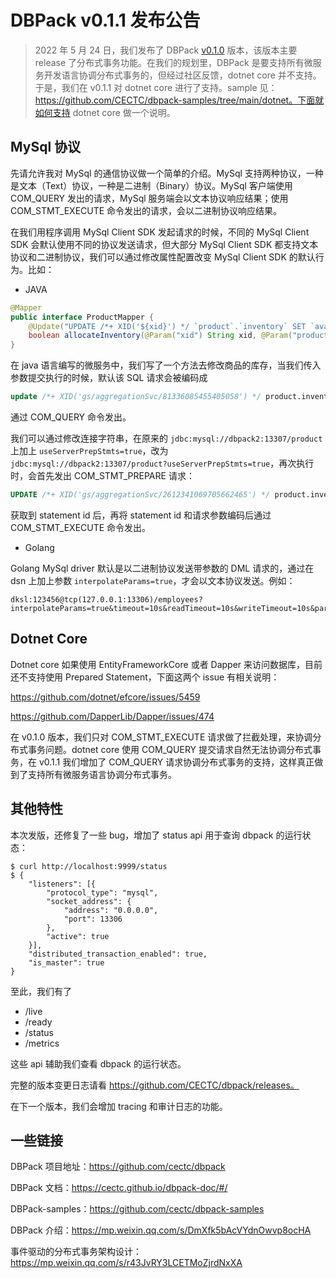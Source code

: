 # DBPack v0.1.1 发布公告

> 2022 年 5 月 24 日，我们发布了 DBPack [v0.1.0](release-v0.1.0) 版本，该版本主要 release 了分布式事务功能。在我们的规划里，DBPack 是要支持所有微服务开发语言协调分布式事务的，但经过社区反馈，dotnet core 并不支持。于是，我们在 v0.1.1 对 dotnet core 进行了支持。sample 见：https://github.com/CECTC/dbpack-samples/tree/main/dotnet。下面就如何支持 dotnet core 做一个说明。

## MySql 协议

先请允许我对 MySql 的通信协议做一个简单的介绍。MySql 支持两种协议，一种是文本（Text）协议，一种是二进制（Binary）协议。MySql 客户端使用 COM_QUERY 发出的请求，MySql 服务端会以文本协议响应结果；使用 COM_STMT_EXECUTE 命令发出的请求，会以二进制协议响应结果。

在我们用程序调用 MySql Client SDK 发起请求的时候，不同的 MySql Client SDK 会默认使用不同的协议发送请求，但大部分 MySql Client SDK 都支持文本协议和二进制协议，我们可以通过修改属性配置改变 MySql Client SDK 的默认行为。比如：

+ JAVA

```java
@Mapper
public interface ProductMapper {
    @Update("UPDATE /*+ XID('${xid}') */ `product`.`inventory` SET `available_qty` = `available_qty` - #{qty}, allocated_qty = allocated_qty + #{qty} WHERE product_sysno = #{productSysNo} AND available_qty >= #{qty}")
    boolean allocateInventory(@Param("xid") String xid, @Param("productSysNo") long productSysNo, @Param("qty") int qty);
}
```

在 java 语言编写的微服务中，我们写了一个方法去修改商品的库存，当我们传入参数提交执行的时候，默认该 SQL 请求会被编码成

```sql
update /*+ XID('gs/aggregationSvc/81336085455405058') */ product.inventory set available_qty = available_qty - 2, allocated_qty = allocated_qty + 2 where product_sysno = 1 and available_qty >= 2;
```

通过 COM_QUERY 命令发出。

我们可以通过修改连接字符串，在原来的  `jdbc:mysql://dbpack2:13307/product`  上加上 `useServerPrepStmts=true`，改为 `jdbc:mysql://dbpack2:13307/product?useServerPrepStmts=true`，再次执行时，会首先发出 COM_STMT_PREPARE 请求：

```sql
UPDATE /*+ XID('gs/aggregationSvc/2612341069705662465') */ product.inventory set available_qty = available_qty - ?, allocated_qty = allocated_qty + ? WHERE product_sysno = ? and available_qty >= ?
```

获取到 statement id 后，再将 statement id 和请求参数编码后通过 COM_STMT_EXECUTE 命令发出。

+ Golang

Golang MySql driver 默认是以二进制协议发送带参数的 DML 请求的，通过在 dsn 上加上参数 `interpolateParams=true`，才会以文本协议发送。例如：

```
dksl:123456@tcp(127.0.0.1:13306)/employees?interpolateParams=true&timeout=10s&readTimeout=10s&writeTimeout=10s&parseTime=true&loc=Local&charset=utf8mb4,utf8
```

## Dotnet Core

Dotnet core 如果使用 EntityFrameworkCore 或者 Dapper 来访问数据库，目前还不支持使用 Prepared Statement，下面这两个 issue 有相关说明：

https://github.com/dotnet/efcore/issues/5459

https://github.com/DapperLib/Dapper/issues/474

在 v0.1.0 版本，我们只对 COM_STMT_EXECUTE 请求做了拦截处理，来协调分布式事务问题。dotnet core 使用 COM_QUERY 提交请求自然无法协调分布式事务，在 v0.1.1 我们增加了 COM_QUERY 请求协调分布式事务的支持，这样真正做到了支持所有微服务语言协调分布式事务。



## 其他特性

本次发版，还修复了一些 bug，增加了 status api 用于查询 dbpack 的运行状态：

```
$ curl http://localhost:9999/status
$ {
	"listeners": [{
		"protocol_type": "mysql",
		"socket_address": {
			"address": "0.0.0.0",
			"port": 13306
		},
		"active": true
	}],
	"distributed_transaction_enabled": true,
	"is_master": true
}
```

至此，我们有了

+ /live
+ /ready
+ /status
+ /metrics

这些 api 辅助我们查看 dbpack 的运行状态。

完整的版本变更日志请看 https://github.com/CECTC/dbpack/releases。

在下一个版本，我们会增加 tracing 和审计日志的功能。



## 一些链接

DBPack 项目地址：https://github.com/cectc/dbpack

DBPack 文档：https://cectc.github.io/dbpack-doc/#/

DBPack-samples：https://github.com/cectc/dbpack-samples

DBPack 介绍：https://mp.weixin.qq.com/s/DmXfk5bAcVYdnOwvp8ocHA

事件驱动的分布式事务架构设计：https://mp.weixin.qq.com/s/r43JvRY3LCETMoZjrdNxXA





